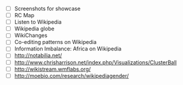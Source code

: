 - [ ] Screenshots for showcase
-   [ ] RC Map
-   [ ] Listen to Wikipedia
-   [ ] Wikipedia globe
-   [ ] WikiChanges
-   [ ] Co-editing patterns on Wikipedia
-   [ ] Information Imbalance: Africa on Wikipedia
-   [ ] http://notabilia.net/
-   [ ] http://www.chrisharrison.net/index.php/Visualizations/ClusterBall
-   [ ] http://wikistream.wmflabs.org/
-   [ ] http://moebio.com/research/wikipediagender/
